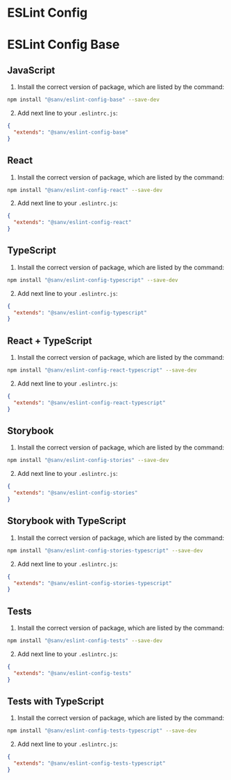 # ESLint Config

# ESLint Config Base

## JavaScript

1. Install the correct version of package, which are listed by the command:

```bash
npm install "@sanv/eslint-config-base" --save-dev
```

2. Add next line to your `.eslintrc.js`:

```json
{
  "extends": "@sanv/eslint-config-base"
}
```

## React

1. Install the correct version of package, which are listed by the command:

```bash
npm install "@sanv/eslint-config-react" --save-dev
```

2. Add next line to your `.eslintrc.js`:

```json
{
  "extends": "@sanv/eslint-config-react"
}
```

## TypeScript

1. Install the correct version of package, which are listed by the command:

```bash
npm install "@sanv/eslint-config-typescript" --save-dev
```

2. Add next line to your `.eslintrc.js`:

```json
{
  "extends": "@sanv/eslint-config-typescript"
}
```

## React + TypeScript

1. Install the correct version of package, which are listed by the command:

```bash
npm install "@sanv/eslint-config-react-typescript" --save-dev
```

2. Add next line to your `.eslintrc.js`:

```json
{
  "extends": "@sanv/eslint-config-react-typescript"
}
```

## Storybook

1. Install the correct version of package, which are listed by the command:

```bash
npm install "@sanv/eslint-config-stories" --save-dev
```

2. Add next line to your `.eslintrc.js`:

```json
{
  "extends": "@sanv/eslint-config-stories"
}
```

## Storybook with TypeScript

1. Install the correct version of package, which are listed by the command:

```bash
npm install "@sanv/eslint-config-stories-typescript" --save-dev
```

2. Add next line to your `.eslintrc.js`:

```json
{
  "extends": "@sanv/eslint-config-stories-typescript"
}
```

## Tests

1. Install the correct version of package, which are listed by the command:

```bash
npm install "@sanv/eslint-config-tests" --save-dev
```

2. Add next line to your `.eslintrc.js`:

```json
{
  "extends": "@sanv/eslint-config-tests"
}
```

## Tests with TypeScript

1. Install the correct version of package, which are listed by the command:

```bash
npm install "@sanv/eslint-config-tests-typescript" --save-dev
```

2. Add next line to your `.eslintrc.js`:

```json
{
  "extends": "@sanv/eslint-config-tests-typescript"
}
```
